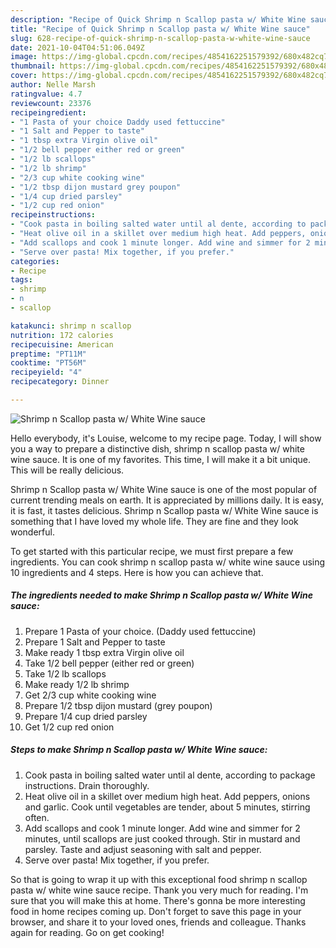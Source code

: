 ```yaml
---
description: "Recipe of Quick Shrimp n Scallop pasta w/ White Wine sauce"
title: "Recipe of Quick Shrimp n Scallop pasta w/ White Wine sauce"
slug: 628-recipe-of-quick-shrimp-n-scallop-pasta-w-white-wine-sauce
date: 2021-10-04T04:51:06.049Z
image: https://img-global.cpcdn.com/recipes/4854162251579392/680x482cq70/shrimp-n-scallop-pasta-w-white-wine-sauce-recipe-main-photo.jpg
thumbnail: https://img-global.cpcdn.com/recipes/4854162251579392/680x482cq70/shrimp-n-scallop-pasta-w-white-wine-sauce-recipe-main-photo.jpg
cover: https://img-global.cpcdn.com/recipes/4854162251579392/680x482cq70/shrimp-n-scallop-pasta-w-white-wine-sauce-recipe-main-photo.jpg
author: Nelle Marsh
ratingvalue: 4.7
reviewcount: 23376
recipeingredient:
- "1 Pasta of your choice Daddy used fettuccine"
- "1 Salt and Pepper to taste"
- "1 tbsp extra Virgin olive oil"
- "1/2 bell pepper either red or green"
- "1/2 lb scallops"
- "1/2 lb shrimp"
- "2/3 cup white cooking wine"
- "1/2 tbsp dijon mustard grey poupon"
- "1/4 cup dried parsley"
- "1/2 cup red onion"
recipeinstructions:
- "Cook pasta in boiling salted water until al dente, according to package instructions. Drain thoroughly."
- "Heat olive oil in a skillet over medium high heat. Add peppers, onions and garlic. Cook until vegetables are tender, about 5 minutes, stirring often."
- "Add scallops and cook 1 minute longer. Add wine and simmer for 2 minutes, until scallops are just cooked through. Stir in mustard and parsley. Taste and adjust seasoning with salt and pepper."
- "Serve over pasta! Mix together, if you prefer."
categories:
- Recipe
tags:
- shrimp
- n
- scallop

katakunci: shrimp n scallop 
nutrition: 172 calories
recipecuisine: American
preptime: "PT11M"
cooktime: "PT56M"
recipeyield: "4"
recipecategory: Dinner

---
```



![Shrimp n Scallop pasta w/ White Wine sauce](https://img-global.cpcdn.com/recipes/4854162251579392/680x482cq70/shrimp-n-scallop-pasta-w-white-wine-sauce-recipe-main-photo.jpg)

Hello everybody, it's Louise, welcome to my recipe page. Today, I will show you a way to prepare a distinctive dish, shrimp n scallop pasta w/ white wine sauce. It is one of my favorites. This time, I will make it a bit unique. This will be really delicious.

Shrimp n Scallop pasta w/ White Wine sauce is one of the most popular of current trending meals on earth. It is appreciated by millions daily. It is easy, it is fast, it tastes delicious. Shrimp n Scallop pasta w/ White Wine sauce is something that I have loved my whole life. They are fine and they look wonderful.




To get started with this particular recipe, we must first prepare a few ingredients. You can cook shrimp n scallop pasta w/ white wine sauce using 10 ingredients and 4 steps. Here is how you can achieve that.

<!--inarticleads1-->

##### The ingredients needed to make Shrimp n Scallop pasta w/ White Wine sauce:

1. Prepare 1 Pasta of your choice. (Daddy used fettuccine)
1. Prepare 1 Salt and Pepper to taste
1. Make ready 1 tbsp extra Virgin olive oil
1. Take 1/2 bell pepper (either red or green)
1. Take 1/2 lb scallops
1. Make ready 1/2 lb shrimp
1. Get 2/3 cup white cooking wine
1. Prepare 1/2 tbsp dijon mustard (grey poupon)
1. Prepare 1/4 cup dried parsley
1. Get 1/2 cup red onion




<!--inarticleads2-->

##### Steps to make Shrimp n Scallop pasta w/ White Wine sauce:

1. Cook pasta in boiling salted water until al dente, according to package instructions. Drain thoroughly.
1. Heat olive oil in a skillet over medium high heat. Add peppers, onions and garlic. Cook until vegetables are tender, about 5 minutes, stirring often.
1. Add scallops and cook 1 minute longer. Add wine and simmer for 2 minutes, until scallops are just cooked through. Stir in mustard and parsley. Taste and adjust seasoning with salt and pepper.
1. Serve over pasta! Mix together, if you prefer.




So that is going to wrap it up with this exceptional food shrimp n scallop pasta w/ white wine sauce recipe. Thank you very much for reading. I'm sure that you will make this at home. There's gonna be more interesting food in home recipes coming up. Don't forget to save this page in your browser, and share it to your loved ones, friends and colleague. Thanks again for reading. Go on get cooking!
